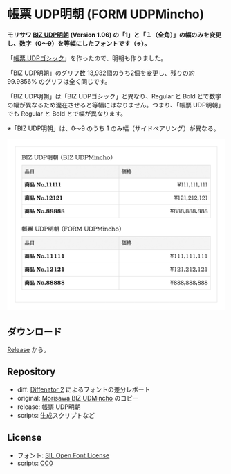 # 帳票 UDP明朝 (FORM UDPMincho)

**モリサワ [BIZ UDP明朝](https://github.com/googlefonts/morisawa-biz-ud-mincho) (Version 1.06) の「1」と「１（全角）」の幅のみを変更し、数字（0〜9）を等幅にしたフォントです（※）。** 

「[帳票 UDPゴシック](https://github.com/jz5/FORM-UDPGothic)」を作ったので、明朝も作りました。

「BIZ UDP明朝」のグリフ数 13,932個のうち2個を変更し、残りの約 99.9856% のグリフは全く同じです。

「BIZ UDP明朝」は「BIZ UDPゴシック」と異なり、Regular と Bold とで数字の幅が異なるため混在させると等幅にはなりません。つまり、「帳票 UDP明朝」でも Regular と Bold とで幅が異なります。

※「BIZ UDP明朝」は、0〜9 のうち 1 のみ幅（サイドベアリング）が異なる。

![](image.png)

## ダウンロード

[Release](https://github.com/jz5/FORM-UDPMincho/releases) から。

## Repository

* diff: [Diffenator 2](https://github.com/googlefonts/diffenator2) によるフォントの差分レポート
* original: [Morisawa BIZ UDMincho](https://github.com/googlefonts/morisawa-biz-ud-mincho) のコピー
* release: 帳票 UDP明朝
* scripts: 生成スクリプトなど

## License

* フォント: [SIL Open Font License](https://openfontlicense.org/)
* scripts: [CC0](https://creativecommons.jp/sciencecommons/aboutcc0/)
